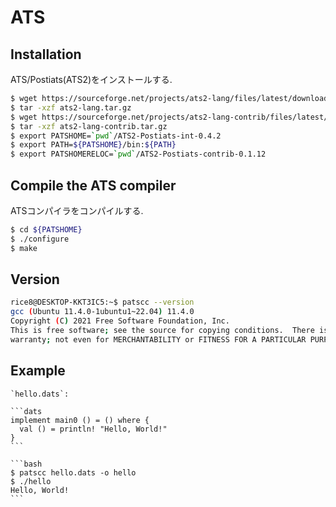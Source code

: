 # ATS

## Installation

ATS/Postiats(ATS2)をインストールする.

```bash
$ wget https://sourceforge.net/projects/ats2-lang/files/latest/download -O ats2-lang.tar.gz
$ tar -xzf ats2-lang.tar.gz
$ wget https://sourceforge.net/projects/ats2-lang-contrib/files/latest/download -O ats2-lang-contrib.tar.gz
$ tar -xzf ats2-lang-contrib.tar.gz
$ export PATSHOME=`pwd`/ATS2-Postiats-int-0.4.2
$ export PATH=${PATSHOME}/bin:${PATH}
$ export PATSHOMERELOC=`pwd`/ATS2-Postiats-contrib-0.1.12
```

## Compile the ATS compiler

ATSコンパイラをコンパイルする.

```bash
$ cd ${PATSHOME}
$ ./configure
$ make
```

## Version

```bash
rice8@DESKTOP-KKT3IC5:~$ patscc --version
gcc (Ubuntu 11.4.0-1ubuntu1~22.04) 11.4.0
Copyright (C) 2021 Free Software Foundation, Inc.
This is free software; see the source for copying conditions.  There is NO
warranty; not even for MERCHANTABILITY or FITNESS FOR A PARTICULAR PURPOSE.

```

## Example

````{tab} Code
`hello.dats`:

```dats
implement main0 () = () where {
  val () = println! "Hello, World!"
}
```
````

````{tab} Terminal
```bash
$ patscc hello.dats -o hello
$ ./hello
Hello, World!
```
````
